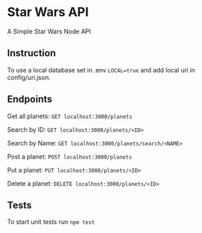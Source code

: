 # Star Wars API

A Simple Star Wars Node API

## Instruction

To use a local database set in .env `LOCAL=true` and add local uri in config/uri.json.

## Endpoints

Get all planets: `GET localhost:3000/planets`

Search by ID: `GET localhost:3000/planets/<ID>`

Search by Name: `GET localhost:3000/planets/search/<NAME>`

Post a planet: `POST localhost:3000/planets`

Put a planet: `PUT localhost:3000/planets/<ID>`

Delete a planet: `DELETE localhost:3000/planets/<ID>`

## Tests

To start unit tests run `npm test`
